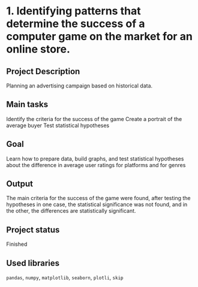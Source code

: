 # 1. Identifying patterns that determine the success of a computer game on the market for an online store.

## Project Description
Planning an advertising campaign based on historical data.

## Main tasks
Identify the criteria for the success of the game
Create a portrait of the average buyer
Test statistical hypotheses
## Goal

Learn how to prepare data, build graphs, and test statistical hypotheses about the difference in average user ratings for platforms and for genres

## Output

The main criteria for the success of the game were found, after testing the hypotheses in one case, the statistical significance was not found, and in the other, the differences are statistically significant.

## Project status

Finished

## Used libraries

<code>pandas</code>, <code>numpy</code>, <code>matplotlib</code>, <code>seaborn</code>, <code>plotli</code>, <code>skip</code>
